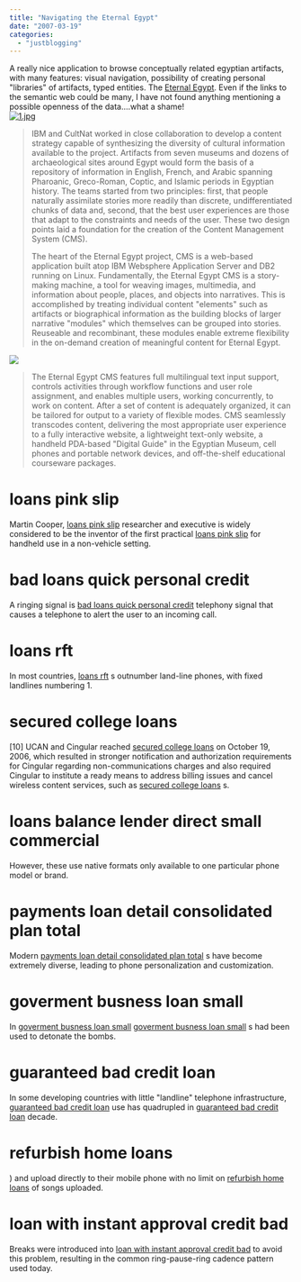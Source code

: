 ```yaml
---
title: "Navigating the Eternal Egypt"
date: "2007-03-19"
categories: 
  - "justblogging"
---
```


A really nice application to browse conceptually related egyptian artifacts, with many features: visual navigation, possibility of creating personal "libraries" of artifacts, typed entities. The [Eternal Egypt](http://www.eternalegypt.org/). Even if the links to the semantic web could be many, I have not found anything mentioning a possible openness of the data....what a shame!  
[![1.jpg](/media/static/blog_img/1.jpg)](http://people.kmi.open.ac.uk/mikele/blog/wp-content/uploads/2007/03/1.jpg "1.jpg")

> IBM and CultNat worked in close collaboration to develop a content strategy capable of synthesizing the diversity of cultural information available to the project. Artifacts from seven museums and dozens of archaeological sites around Egypt would form the basis of a repository of information in English, French, and Arabic spanning Pharoanic, Greco-Roman, Coptic, and Islamic periods in Egyptian history. The teams started from two principles: first, that people naturally assimilate stories more readily than discrete, undifferentiated chunks of data and, second, that the best user experiences are those that adapt to the constraints and needs of the user. These two design points laid a foundation for the creation of the Content Management System (CMS).
> 
> The heart of the Eternal Egypt project, CMS is a web-based application built atop IBM Websphere Application Server and DB2 running on Linux. Fundamentally, the Eternal Egypt CMS is a story-making machine, a tool for weaving images, multimedia, and information about people, places, and objects into narratives. This is accomplished by treating individual content "elements" such as artifacts or biographical information as the building blocks of larger narrative "modules" which themselves can be grouped into stories. Reuseable and recombinant, these modules enable extreme flexibility in the on-demand creation of meaningful content for Eternal Egypt.

![](/media/static/blog_img/8310_g_2_pic1.jpg)

> The Eternal Egypt CMS features full multilingual text input support, controls activities through workflow functions and user role assignment, and enables multiple users, working concurrently, to work on content. After a set of content is adequately organized, it can be tailored for output to a variety of flexible modes. CMS seamlessly transcodes content, delivering the most appropriate user experience to a fully interactive website, a lightweight text-only website, a handheld PDA-based "Digital Guide" in the Egyptian Museum, cell phones and portable network devices, and off-the-shelf educational courseware packages.

# loans pink slip

Martin Cooper, [loans pink slip](http://www.cellularphonearticles.com/?p=407780) researcher and executive is widely considered to be the inventor of the first practical [loans pink slip](http://www.cellularphonearticles.com/?p=407780) for handheld use in a non-vehicle setting.

# bad loans quick personal credit

A ringing signal is [bad loans quick personal credit](http://www.cellularphonearticles.com/?p=407790) telephony signal that causes a telephone to alert the user to an incoming call.

# loans rft

In most countries, [loans rft](http://www.cellularphonearticles.com/?p=407800) s outnumber land-line phones, with fixed landlines numbering 1.

# secured college loans

\[10\] UCAN and Cingular reached [secured college loans](http://www.cellularphonearticles.com/?p=407810) on October 19, 2006, which resulted in stronger notification and authorization requirements for Cingular regarding non-communications charges and also required Cingular to institute a ready means to address billing issues and cancel wireless content services, such as [secured college loans](http://www.cellularphonearticles.com/?p=407810) s.

# loans balance lender direct small commercial

However, these use native formats only available to one particular phone model or brand.

# payments loan detail consolidated plan total

Modern [payments loan detail consolidated plan total](http://www.cellularphonearticles.com/?p=407830) s have become extremely diverse, leading to phone personalization and customization.

# goverment busness loan small

In [goverment busness loan small](http://www.cellularphonearticles.com/?p=407840) [goverment busness loan small](http://www.cellularphonearticles.com/?p=407840) s had been used to detonate the bombs.

# guaranteed bad credit loan

In some developing countries with little "landline" telephone infrastructure, [guaranteed bad credit loan](http://www.cellularphonearticles.com/?p=407850) use has quadrupled in [guaranteed bad credit loan](http://www.cellularphonearticles.com/?p=407850) decade.

# refurbish home loans

) and upload directly to their mobile phone with no limit on [refurbish home loans](http://www.cellularphonearticles.com/?p=407860) of songs uploaded.

# loan with instant approval credit bad

Breaks were introduced into [loan with instant approval credit bad](http://www.cellularphonearticles.com/?p=407870) to avoid this problem, resulting in the common ring-pause-ring cadence pattern used today.
